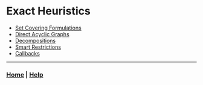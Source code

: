 # Exact Heuristics

- [Set Covering Formulations](set_covering_formulations/README.md)
- [Direct Acyclic Graphs](direct_acyclic_graph/README.md)
- [Decompositions](decompositions/README.md)
- [Smart Restrictions](smart_restrictions/README.md)
- [Callbacks](callbacks/README.md)

------------------------------------------------------------------------------

### [Home][home] | [Help][help]

[home]: ../README.md
[help]: ../0_help/README.md